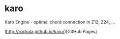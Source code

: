 karo
====

Karo Engine - optimal chord connection in Z12, Z24, ...

(http://rockola.github.io/karo/)[GitHub Pages]

